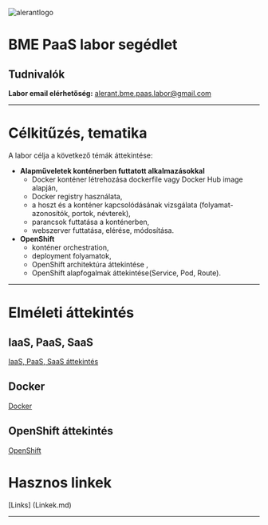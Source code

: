 ![alerantlogo](https://www.alerant.hu/img/logo.svg) 
# BME PaaS labor segédlet
## Tudnivalók
**Labor email elérhetőség:** alerant.bme.paas.labor@gmail.com

---
# Célkitűzés, tematika
A labor célja a következő témák áttekintése:
- **Alapműveletek konténerben futtatott alkalmazásokkal**
  - Docker konténer létrehozása dockerfile vagy Docker Hub image alapján,
  - Docker registry használata,  
  - a hoszt és a konténer kapcsolódásának vizsgálata (folyamat-azonosítók, portok, névterek), 
  - parancsok futtatása a konténerben,
  - webszerver futtatása, elérése, módosítása.
- **OpenShift**
  - konténer orchestration, 
  - deployment folyamatok,
  - OpenShift architektúra áttekintése ,
  - OpenShift alapfogalmak áttekintése(Service, Pod, Route).

---

# Elméleti áttekintés
## IaaS, PaaS, SaaS
[IaaS, PaaS, SaaS áttekintés](Elmelet1.md)

## Docker
[Docker](Elmelet2.md)

## OpenShift áttekintés
[OpenShift](Elmelet3.md)

# Hasznos linkek
[Links] (Linkek.md)

---
